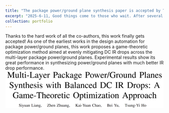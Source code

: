 ```yaml
---
title: "The package power/ground plane synthesis paper is accepted by TCAD"
excerpt: "2025-6-11, Good things come to those who wait. After several round of revision, the my first work in the field of packaging gets accepted by TCAD this year!<br/><img src='/images/tcad2.png'>"
collection: portfolio
---
```


Thanks to the hard work of all the co-authors, this work finally gets accepted!
As one of the earliest works in the design automation for package power/ground planes, this work proposes a game-theoretic optimization method aimed at evenly mitigating DC IR drops across the multi-layer package power/ground planes. 
Experimental results show its great performance in synthesizing power/ground planes with much better IR drop performance.
<br/><img src='/images/tcad2.png'>


